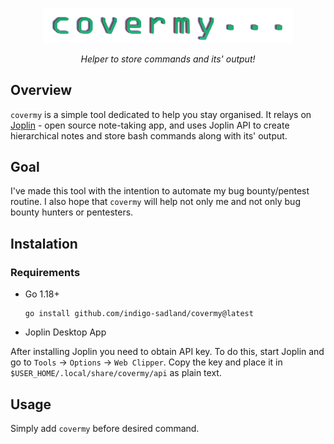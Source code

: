 <p align="center">
  <img width="400" alt="covermy"  src="https://github.com/indigo-sadland/covermy/blob/main/assets/logo.png?raw=true">
 </p>
 <p align="center"><em>Helper to store commands and its' output!</em></p>

## Overview
`covermy` is a simple tool dedicated to help you stay organised. It relays on [Joplin](https://github.com/laurent22/joplin) - open source note-taking app, and uses Joplin API to create hierarchical notes and store bash commands along with its' output.

## Goal
I've made this tool with the intention to automate my bug bounty/pentest routine. I also hope that `covermy` will help not only me and not only bug bounty hunters or pentesters.

## Instalation
### Requirements
* Go 1.18+
  ```
  go install github.com/indigo-sadland/covermy@latest
  ```
* Joplin Desktop App

After installing Joplin you need to obtain API key. To do this, start Joplin and go to `Tools` -> `Options` -> `Web Clipper`. Copy the key and place it in `$USER_HOME/.local/share/covermy/api` as plain text.

## Usage
Simply add `covermy` before desired command.


 

